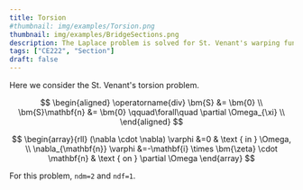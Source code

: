 ```yaml
---
title: Torsion
#thumbnail: img/examples/Torsion.png
thumbnail: img/examples/BridgeSections.png
description: The Laplace problem is solved for St. Venant's warping function.
tags: ["CE222", "Section"]
draft: false
---
```


Here we consider the St. Venant's torsion problem. 

$$
\begin{aligned}
\operatorname{div} \bm{S} &= \bm{0} \\
\bm{S}\mathbf{n} &= \bm{0} \qquad\forall\quad \partial \Omega_{\xi} \\
\end{aligned}
$$

$$
\begin{array}{rll}
(\nabla \cdot \nabla) \varphi &=0 & \text { in } \Omega, \\
\nabla_{\mathbf{n}} \varphi  &=-\mathbf{i} \times \bm{\zeta} \cdot \mathbf{n} & \text { on } \partial \Omega
\end{array}
$$

For this problem, `ndm=2` and `ndf=1`.

